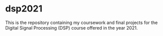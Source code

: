 # dsp2021
This is the repository containing my coursework and final projects for the Digital Signal Processing (DSP) course offered in the year 2021.